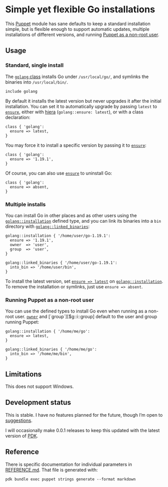 # Simple yet flexible Go installations

This [Puppet][] module has sane defaults to keep a standard installation simple,
but is flexible enough to support automatic updates, multiple installations of
different versions, and running [Puppet as a non-root user][non-root].

[Puppet]: https://github.com/puppetlabs/puppet
[non-root]: #running-puppet-as-a-non-root-user

## Usage

### Standard, single install

The [`golang` class][`golang`] installs Go under `/usr/local/go/`, and symlinks
the binaries into `/usr/local/bin/`.

``` puppet
include golang
```

By default it installs the latest version but never upgrades it after the
initial installation. You can set it to automatically upgrade by passing
`latest` to [`ensure`][$golang::ensure], either with [hiera][]
(`golang::ensure: latest`), or with a class declaration:

``` puppet
class { 'golang':
  ensure => latest,
}
```

You may force it to install a specific version by passing it to
[`ensure`][$golang::ensure]:

``` puppet
class { 'golang':
  ensure => '1.19.1',
}
```

Of course, you can also use [`ensure`][$golang::ensure] to uninstall Go:

``` puppet
class { 'golang':
  ensure => absent,
}
```

### Multiple installs

You can install Go in other places and as other users using the
[`golang::installation`][] defined type, and you can link its binaries into
a `bin` directory with [`golang::linked_binaries`][]:

``` puppet
golang::installation { '/home/user/go-1.19.1':
  ensure => '1.19.1',
  owner  => 'user',
  group  => 'user',
}

golang::linked_binaries { '/home/user/go-1.19.1':
  into_bin => '/home/user/bin',
}
```

To install the latest version, set [`ensure => latest`][$g::i::ensure] on
[`golang::installation`][]. To remove the installation or symlinks, just use
`ensure => absent`.

### Running Puppet as a non-root user

You can use the defined types to install Go even when running as a non-root
user. [`owner`][$g::i::owner] and [`group`][$g::i::group] default to the user
and group running Puppet:

``` puppet
golang::installation { '/home/me/go':
  ensure => latest,
}

golang::linked_binaries { '/home/me/go':
  into_bin => '/home/me/bin',
}
```

## Limitations

This does not support Windows.

## Development status

This is stable. I have no features planned for the future, though I’m open to
[suggestions][issues].

I will occasionally make 0.0.1 releases to keep this updated with the latest
version of [PDK][].

## Reference

There is specific documentation for individual parameters in [REFERENCE.md][].
That file is generated with:

```
pdk bundle exec puppet strings generate --format markdown
```

[`golang`]: REFERENCE.md#golang
[$golang::ensure]: REFERENCE.md#-golang--ensure
[`golang::installation`]: REFERENCE.md#golang--installation
[$g::i::ensure]: REFERENCE.md#-golang--installation--ensure
[$g::i::owner]: REFERENCE.md#-golang--installation--owner
[$g::i::group]: REFERENCE.md#-golang--installation--group
[`golang::linked_binaries`]: REFERENCE.md#golang--linked_binaries
[hiera]: https://puppet.com/docs/puppet/latest/hiera.html
[issues]: https://github.com/danielparks/puppet-golang/issues
[PDK]: https://github.com/puppetlabs/pdk
[REFERENCE.md]: REFERENCE.md
